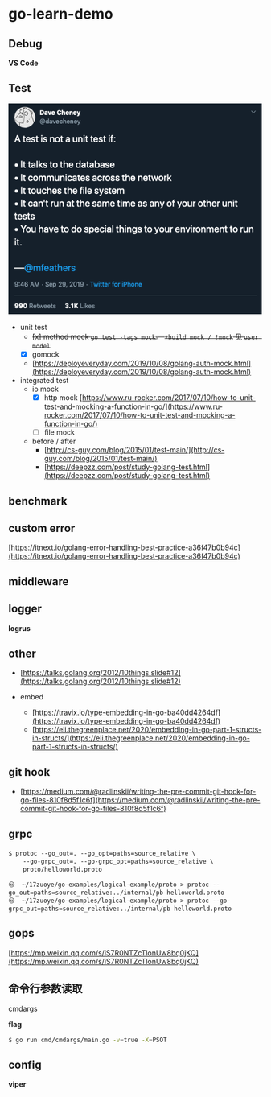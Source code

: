 # go-learn-demo

## Debug

**VS Code**

## Test

![](./unit_test_tweet.png)

- unit test
  - ~~[x] method mock `go test -tags mock`。 `+build mock / !mock` 见 `user model`~~
  - [x] gomock
  - [https://deployeveryday.com/2019/10/08/golang-auth-mock.html](https://deployeveryday.com/2019/10/08/golang-auth-mock.html)
- integrated test
  - io mock
    - [x] http mock [https://www.ru-rocker.com/2017/07/10/how-to-unit-test-and-mocking-a-function-in-go/](https://www.ru-rocker.com/2017/07/10/how-to-unit-test-and-mocking-a-function-in-go/)
    - [ ] file mock
  - before / after 
    - [http://cs-guy.com/blog/2015/01/test-main/](http://cs-guy.com/blog/2015/01/test-main/)
    - [https://deepzz.com/post/study-golang-test.html](https://deepzz.com/post/study-golang-test.html)

## benchmark
    
## custom error
[https://itnext.io/golang-error-handling-best-practice-a36f47b0b94c](https://itnext.io/golang-error-handling-best-practice-a36f47b0b94c)

## middleware

## logger

**logrus**

## other

  - [https://talks.golang.org/2012/10things.slide#12](https://talks.golang.org/2012/10things.slide#12)

  - embed
    - [https://travix.io/type-embedding-in-go-ba40dd4264df](https://travix.io/type-embedding-in-go-ba40dd4264df)
    - [https://eli.thegreenplace.net/2020/embedding-in-go-part-1-structs-in-structs/](https://eli.thegreenplace.net/2020/embedding-in-go-part-1-structs-in-structs/)
  
## git hook
  - [https://medium.com/@radlinskii/writing-the-pre-commit-git-hook-for-go-files-810f8d5f1c6f](https://medium.com/@radlinskii/writing-the-pre-commit-git-hook-for-go-files-810f8d5f1c6f)

## grpc

```shell
$ protoc --go_out=. --go_opt=paths=source_relative \
    --go-grpc_out=. --go-grpc_opt=paths=source_relative \
    proto/helloworld.proto
```
```shell
😒  ~/17zuoye/go-examples/logical-example/proto > protoc --go_out=paths=source_relative:../internal/pb helloworld.proto
😒  ~/17zuoye/go-examples/logical-example/proto > protoc --go-grpc_out=paths=source_relative:../internal/pb helloworld.proto
 ```

## gops

[https://mp.weixin.qq.com/s/iS7R0NTZcTlonUw8bq0jKQ](https://mp.weixin.qq.com/s/iS7R0NTZcTlonUw8bq0jKQ)

## 命令行参数读取

cmdargs

**flag**

```bash
$ go run cmd/cmdargs/main.go -v=true -X=PSOT
```

## config

**viper**
